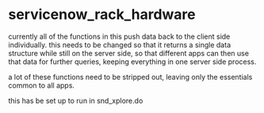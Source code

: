 # servicenow_rack_hardware

currently all of the functions in this push data back to the client side individually. this needs to be changed so that it returns a single data structure while still on the server side, so that different apps can then use that data for further queries, keeping everything in one server side process.

a lot of these functions need to be stripped out, leaving only the essentials common to all apps.

this has be set up to run in snd_xplore.do